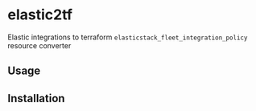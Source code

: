 # elastic2tf

Elastic integrations to terraform `elasticstack_fleet_integration_policy` resource converter

## Usage

## Installation
